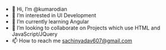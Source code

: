 - 👋 Hi, I’m @kumarodian
- 👀 I’m interested in UI Development
- 🌱 I’m currently learning Angular
- 💞️ I’m looking to collaborate on Projects which use HTML and JavaScript/JQuery
- 📫 How to reach me sachinyadav607@gmail.com

<!---
kumarodian/kumarodian is a ✨ special ✨ repository because its `README.md` (this file) appears on your GitHub profile.
You can click the Preview link to take a look at your changes.
--->
